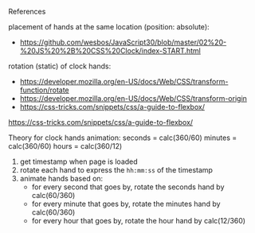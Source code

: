 References

placement of hands at the same location (position: absolute):
  - https://github.com/wesbos/JavaScript30/blob/master/02%20-%20JS%20%2B%20CSS%20Clock/index-START.html

rotation (static) of clock hands:
  - https://developer.mozilla.org/en-US/docs/Web/CSS/transform-function/rotate
  - https://developer.mozilla.org/en-US/docs/Web/CSS/transform-origin
  - https://css-tricks.com/snippets/css/a-guide-to-flexbox/



https://css-tricks.com/snippets/css/a-guide-to-flexbox/



Theory for clock hands animation:
  seconds = calc(360/60)
  minutes = calc(360/60)
  hours   = calc(360/12)

  1. get timestamp when page is loaded
  2. rotate each hand to express the `hh:mm:ss` of the timestamp
  3. animate hands based on:
     - for every second that goes by, rotate the seconds hand by calc(60/360)
     - for every minute that goes by, rotate the minutes hand by calc(60/360)
     - for every hour that goes by, rotate the hour hand by calc(12/360)

